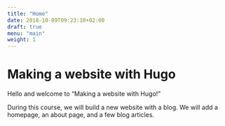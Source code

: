 ```yaml
---
title: "Home"
date: 2018-10-09T09:23:10+02:00
draft: true
menu: "main"
weight: 1
---
```


# Making a website with Hugo

Hello and welcome to “Making a website with Hugo!”

During this course, we will build a new website with a blog. We will add a homepage, an about page, and a few blog articles.
